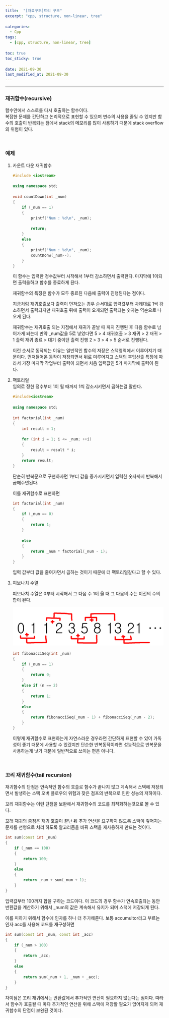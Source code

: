 ```yaml
---
title:  "[자료구조]트리 구조"
excerpt: "cpp, structure, non-linear, tree"

categories:
  - Cpp
tags:
  - [cpp, structure, non-linear, tree]

toc: true
toc_sticky: true
 
date: 2021-09-30
last_modified_at: 2021-09-30
---  
```


***

### 재귀함수(recursive)
함수안에서 스스로를 다시 호출하는 함수이다.  
복잡한 문제를 간단하고 논리적으로 표현할 수 있으며 변수의 사용을 줄일 수 있지만 함수의 호출이 반복되는 점에서 stack의 메모리를 많이 사용하기 때문에 stack overflow의 위험이 있다.  

<br/>

### 예제

1. 카운트 다운 재귀함수  

	```cpp
	#include <iostream>

	using namespace std;

	void countDown(int _num)
	{
		if (_num == 1)
		{
			printf("Num : %d\n", _num);

			return;
		}
		else
		{
			printf("Num : %d\n", _num);
			countDonw(_num--);
		}
	}
	```

	이 함수는 입력한 정수값부터 시작해서 1부터 감소하면서 출력한다. 마지막에 1이되면 출력을하고 함수를 종료하게 된다.  

	재귀함수의 특징은 함수가 모두 종료된 다음에 출력이 진행된다는 점이다.  

	지금처럼 재귀호출보다 출력이 먼저오는 경우 순서대로 입력값부터 차례대로 1씩 감소하면서 출력되지만 재귀호출 뒤에 출력이 오게되면 출력되는 숫자는 역순으로 나오게 된다.  

	재귀함수는 재귀호출 되는 지점에서 재귀가 끝날 때 까지 진행된 후 다음 함수로 넘어가게 되는데 만약 _num값을 5로 넣었다면 5 > 4 재귀호출 > 3 재귀 > 2 재귀 > 1 출력 재귀 종료 > 대기 중이던 출력 진행 2 > 3 > 4 > 5 순서로 진행된다.  

	이런 순서로 동작되는 이유는 일반적인 함수의 저장은 스택영역에서 이루어지기 때문이다. 먼저들어온 동작이 저장되면서 뒤로 미루어지고 스택의 후입선출 특징에 따라서 가장 마지막 작업부터 출력이 되면서 처음 입력값인 5가 마지막에 출력이 된다.      

2. 팩토리얼  
	임의로 정한 정수부터 1이 될 때까지 1씩 감소시키면서 곱하는걸 말한다.

	```cpp
	#include<iostream>

	using namespace std;

	int factorial(int _num) 
	{
		int result = 1;

		for (int i = 1; i <= _num; ++i) 
		{
			result = result * i;
		}
		return result;
	}
	```  

	단순히 반복문으로 구현하자면 1부터 값을 증가시키면서 입력한 숫자까지 반복해서 곱해주면된다.  

	이를 재귀함수로 표현하면

	```cpp
	int factorial(int _num)
	{
		if (_num == 0)
		{
			return 1;
		}

		else
		{
			return _num * factorial(_num - 1);
		}
	}
	```

	입력 값부터 값을 줄여가면서 곱하는 것이기 때문에 더 팩토리얼같다고 할 수 있다.
	
	
3. 피보나치 수열

	피보나치 수열은 0부터 시작해서 그 다음 수 1이 올 때 그 다음의 수는 이전의 수의 합이 된다. 

	![fibonacci](/assets/images/20211001_Posting/1.png)


	```cpp
	int fibonacciSeq(int _num)
	{
		if (_num == 1)
		{
			return 0;
		}
		else if (n == 2)
		{
			return 1;
		}
		else 
		{
			return fibonacciSeq(_num - 1) + fibonacciSeq(_num - 2);
		}
	}
	```

	 이렇게 재귀함수로 표현하는게 자연스러운 경우라면 간단하게 표현할 수 있어 가독성이 좋기 때문에 사용할 수 있겠지만 단순한 반복동작이라면 성능적으로 반복문을 사용하는게 낫기 때문에 일반적으로 쓰이는 편은 아니다.  


<br/>

### 꼬리 재귀함수(tail recursion)
재귀함수의 단점은 연속적인 함수의 호출로 함수가 끝나지 않고 계속해서 스택에 저장되면서 발생하는 스택 오버 플로우의 위험과 잦은 점프의 반복으로 인한 성능의 저하이다.  

꼬리 재귀함수는 이런 단점을 보완해서 재귀함수의 코드를 최적화하는것으로 볼 수 있다.  

꼬래 재귀의 중점은 재귀 호출이 끝난 뒤 추가 연산을 요구하지 않도록 스택이 깊어지는 문제를 선형으로 처리 하도록 알고리즘을 바꿔 스택을 재사용하게 만드는 것이다.  

```cpp
int sum(const int _num)
{
	if (_num == 100)
	{
		return 100;
	}
	else
	{
		return _num + sum(_num + 1);
	}
}
```

입력값부터 100까지 합을 구하는 코드이다. 이 코드의 경우 함수가 연속호출되는 동안 반환값을 계산하기 위해서 _num의 값은 계속해서 유지가 되며 스택에 저장되게 된다.  

이를 피하기 위해서 함수에 인자를 하나 더 추가해준다. 보통 accumultor라고 부르는 인자 acc를 사용해 코드를 재구성하면

```cpp
int sum(const int _num, const int _acc)
{
	if (_num > 100)
	{
 		return _acc;
	}
	else
	{
		return sum(_num + 1, _num + _acc);
	}
}
```

차이점은 꼬리 재귀에서는 반환값에서 추가적인 연산이 필요하지 않는다는 점이다. 따라서 함수가 호출될 때 마다 추가적인 연산을 위해 스택에 저장할 필요가 없어지게 되어 재귀함수의 단점이 보완된 것이다.  